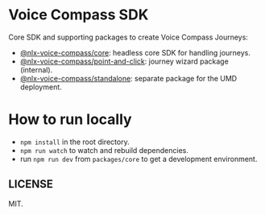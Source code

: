 # Voice Compass SDK

Core SDK and supporting packages to create Voice Compass Journeys:

* [@nlx-voice-compass/core](https://www.npmjs.com/package/@nlx-voice-compass/core): headless core SDK for handling journeys.
* [@nlx-voice-compass/point-and-click](https://www.npmjs.com/package/@nlx-voice-compass/point-and-click): journey wizard package (internal).
* [@nlx-voice-compass/standalone](https://www.npmjs.com/package/@nlx-voice-compass/standalone): separate package for the UMD deployment.

# How to run locally

- `npm install` in the root directory.
- `npm run watch` to watch and rebuild dependencies.
- run `npm run dev` from `packages/core` to get a development environment.

## LICENSE

MIT.
